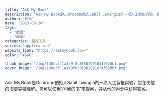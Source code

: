 ```yaml
---
title: "Ask My Book"
description: "Ask My Book是Gumroad创始人Sahil Lavingia的一项人工智能实验，旨在使他的书更容易理解。您可"
author: "瑞东"
date: "2023-03-30"
tags:
  - "数据"
  - "阅读"
categories: 趣味工具
series: "application"
website_link: "https://askmybook.com/"
color: "#666"

thumb_image: "/img/130dcf11a1e9f8c83001991634f02dbf.png"
cover_image: "/img/130dcf11a1e9f8c83001991634f02dbf.png"
---
```


Ask My Book是Gumroad创始人Sahil Lavingia的一项人工智能实验，旨在使他的书更容易理解。您可以使用“问我的书”来提问，并从他的声音中获得答案。